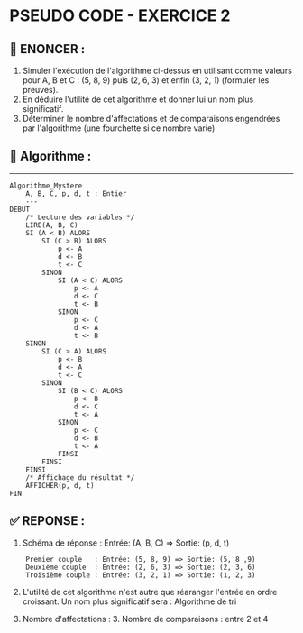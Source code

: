 # PSEUDO CODE - EXERCICE 2

## 🌟 ENONCER :
1. Simuler l'exécution de l'algorithme ci-dessus en utilisant comme valeurs pour A, B et C : (5, 8, 9) puis (2, 6, 3) et enfin (3, 2, 1) (formuler les preuves).
2. En déduire l'utilité de cet algorithme et donner lui un nom plus significatif.
3. Déterminer le nombre d'affectations et de comparaisons engendrées par l'algorithme (une fourchette si ce nombre varie)

## 🚀 Algorithme :
---

````
Algorithme_Mystere
    A, B, C, p, d, t : Entier
    ---
DEBUT
    /* Lecture des variables */
    LIRE(A, B, C)
    SI (A < B) ALORS
        SI (C > B) ALORS
            p <- A  
            d <- B  
            t <- C 
        SINON
            SI (A < C) ALORS
                p <- A
                d <- C  
                t <- B
            SINON
                p <- C
                d <- A  
                t <- B
    SINON
        SI (C > A) ALORS
            p <- B
            d <- A  
            t <- C
        SINON
            SI (B < C) ALORS
                p <- B
                d <- C
                t <- A
            SINON
                p <- C
                d <- B  
                t <- A
            FINSI
        FINSI
    FINSI
    /* Affichage du résultat */ 
    AFFICHER(p, d, t)
FIN 
````

## ✅ REPONSE :

1.  Schéma de réponse : Entrée: (A, B, C) => Sortie: (p, d, t)
```
    Premier couple   : Entrée: (5, 8, 9) => Sortie: (5, 8 ,9)
    Deuxième couple  : Entrée: (2, 6, 3) => Sortie: (2, 3, 6)
    Troisième couple : Entrée: (3, 2, 1) => Sortie: (1, 2, 3)
```

2. L'utilité de cet algorithme n'est autre que réaranger l'entrée en ordre croissant. Un nom plus significatif sera : Algorithme de tri

3.  Nombre d'affectations : 3.
    Nombre de comparaisons : entre 2 et 4